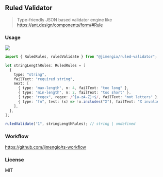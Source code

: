 ## Ruled Validator

> Type-friendly JSON based validator engine like https://ant.design/components/form/#Rule

### Usage

![](https://img.shields.io/npm/v/@jimengio/ruled-validator.svg?style=flat-square)

```ts
import { RuledRules, ruledValidate } from "@jimengio/ruled-validator";

let stringLengthRules: RuledRules = [
  {
    type: "string",
    failText: "required string",
    next: [
      { type: "max-length", n: 4, failText: "too long" },
      { type: "min-length", n: 2, failText: "too short" },
      { type: "regex", regex: /^[a-zA-Z]+$/, failText: "not letters" },
      { type: "fn", test: (x) => !x.includes("X"), failText: "X invalid" },
    ],
  },
];

ruledValidate("1", stringLengthRules); // string | undefined
```

### Workflow

https://github.com/jimengio/ts-workflow

### License

MIT
